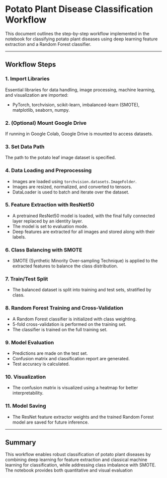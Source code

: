 # Potato Plant Disease Classification Workflow

This document outlines the step-by-step workflow implemented in the notebook for classifying potato plant diseases using deep learning feature extraction and a Random Forest classifier.

---

## Workflow Steps

### 1. **Import Libraries**
Essential libraries for data handling, image processing, machine learning, and visualization are imported:
- PyTorch, torchvision, scikit-learn, imbalanced-learn (SMOTE), matplotlib, seaborn, numpy.

### 2. **(Optional) Mount Google Drive**
If running in Google Colab, Google Drive is mounted to access datasets.

### 3. **Set Data Path**
The path to the potato leaf image dataset is specified.

### 4. **Data Loading and Preprocessing**
- Images are loaded using `torchvision.datasets.ImageFolder`.
- Images are resized, normalized, and converted to tensors.
- DataLoader is used to batch and iterate over the dataset.

### 5. **Feature Extraction with ResNet50**
- A pretrained ResNet50 model is loaded, with the final fully connected layer replaced by an identity layer.
- The model is set to evaluation mode.
- Deep features are extracted for all images and stored along with their labels.

### 6. **Class Balancing with SMOTE**
- SMOTE (Synthetic Minority Over-sampling Technique) is applied to the extracted features to balance the class distribution.

### 7. **Train/Test Split**
- The balanced dataset is split into training and test sets, stratified by class.

### 8. **Random Forest Training and Cross-Validation**
- A Random Forest classifier is initialized with class weighting.
- 5-fold cross-validation is performed on the training set.
- The classifier is trained on the full training set.

### 9. **Model Evaluation**
- Predictions are made on the test set.
- Confusion matrix and classification report are generated.
- Test accuracy is calculated.

### 10. **Visualization**
- The confusion matrix is visualized using a heatmap for better interpretability.

### 11. **Model Saving**
- The ResNet feature extractor weights and the trained Random Forest model are saved for future inference.

---

## Summary

This workflow enables robust classification of potato plant diseases by combining deep learning for feature extraction and classical machine learning for classification, while addressing class imbalance with SMOTE. The notebook provides both quantitative and visual evaluation
